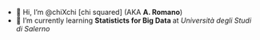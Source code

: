 - 👋 Hi, I’m @chiXchi [chi squared] (AKA <b>A. Romano</b>)
- 🌱 I’m currently learning <b> Statisticts for Big Data </b> at <i> Università degli Studi di Salerno </i>



<!---
chiXchi/chiXchi is a ✨ special ✨ repository because its `README.md` (this file) appears on your GitHub profile.
You can click the Preview link to take a look at your changes.
--->
